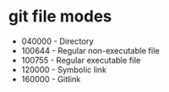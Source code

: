 # git file modes

* 040000 - Directory
* 100644 - Regular non-executable file
* 100755 - Regular executable file
* 120000 - Symbolic link
* 160000 - Gitlink
